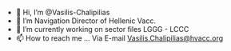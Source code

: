 - 👋 Hi, I’m @Vasilis-Chalipilias
- 👀 I’m Navigation Director of Hellenic Vacc.
- 🌱 I’m currently working on sector files LGGG - LCCC
- 📫 How to reach me ... Via E-mail Vasilis.Chalipilias@hvacc.org

<!---
Vasilis-Chalipilias/Vasilis-Chalipilias is a ✨ special ✨ repository because its `README.md` (this file) appears on your GitHub profile.
You can click the Preview link to take a look at your changes.
--->
